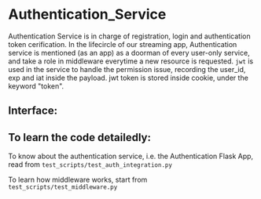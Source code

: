 # Authentication_Service

Authentication Service is in charge of registration, login and authentication token cerification. In the lifecircle of our streaming app, Authentication service is mentioned (as an app) as a doorman of every user-only service, and take a role in middleware everytime a new resource is requested. `jwt` is used in the service to handle the permission issue, recording the user_id, exp and iat inside the payload. jwt token is stored inside cookie, under the keyword "token".

## Interface: 



## To learn the code detailedly:

To know about the authentication service, i.e. the Authentication Flask App, read from `test_scripts/test_auth_integration.py`

To learn how middleware works, start from `test_scripts/test_middleware.py`